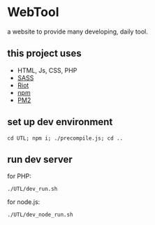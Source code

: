 WebTool
=======

a website to provide many developing, daily tool.

## this project uses
* HTML, Js, CSS, PHP
* [SASS](http://sass-lang.com/)
* [Riot](http://riotjs.com/)
* [npm](https://www.npmjs.com/)
* [PM2](http://pm2.keymetrics.io/)

## set up dev environment
```
cd UTL; npm i; ./precompile.js; cd ..
```

## run dev server
for PHP:
```
./UTL/dev_run.sh
```
for node.js:
```
./UTL/dev_node_run.sh
```